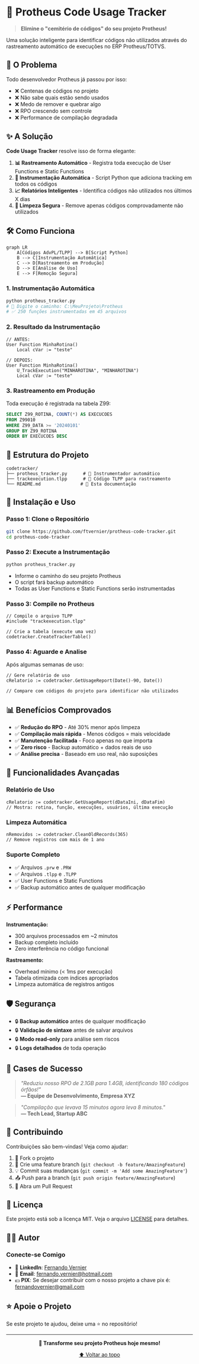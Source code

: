 # 🎯 Protheus Code Usage Tracker

> **Elimine o "cemitério de códigos" do seu projeto Protheus!**

Uma solução inteligente para identificar códigos não utilizados através do rastreamento automático de execuções no ERP Protheus/TOTVS.

## 🚀 O Problema

Todo desenvolvedor Protheus já passou por isso:
- ❌ Centenas de códigos no projeto
- ❌ Não sabe quais estão sendo usados
- ❌ Medo de remover e quebrar algo
- ❌ RPO crescendo sem controle
- ❌ Performance de compilação degradada

## ✨ A Solução

**Code Usage Tracker** resolve isso de forma elegante:

1. **📊 Rastreamento Automático** - Registra toda execução de User Functions e Static Functions
2. **🤖 Instrumentação Automática** - Script Python que adiciona tracking em todos os códigos
3. **📈 Relatórios Inteligentes** - Identifica códigos não utilizados nos últimos X dias
4. **🧹 Limpeza Segura** - Remove apenas códigos comprovadamente não utilizados

## 🛠️ Como Funciona

```mermaid
graph LR
    A[Códigos AdvPL/TLPP] --> B[Script Python]
    B --> C[Instrumentação Automática]
    C --> D[Rastreamento em Produção]
    D --> E[Análise de Uso]
    E --> F[Remoção Segura]
```

### 1. Instrumentação Automática
```python
python protheus_tracker.py
# 📁 Digite o caminho: C:\MeuProjeto\Protheus
# ✅ 250 funções instrumentadas em 45 arquivos
```

### 2. Resultado da Instrumentação
```advpl
// ANTES:
User Function MinhaRotina()
    Local cVar := "teste"

// DEPOIS:  
User Function MinhaRotina()
    U_TrackExecution("MINHAROTINA", "MINHAROTINA")
    Local cVar := "teste"
```

### 3. Rastreamento em Produção
Toda execução é registrada na tabela Z99:
```sql
SELECT Z99_ROTINA, COUNT(*) AS EXECUCOES 
FROM Z99010 
WHERE Z99_DATA >= '20240101'
GROUP BY Z99_ROTINA
ORDER BY EXECUCOES DESC
```

## 📂 Estrutura do Projeto

```
codetracker/
├── protheus_tracker.py      # 🐍 Instrumentador automático
├── trackexecution.tlpp      # 💎 Código TLPP para rastreamento
└── README.md               # 📖 Esta documentação
```

## 🚀 Instalação e Uso

### Passo 1: Clone o Repositório
```bash
git clone https://github.com/ftvernier/protheus-code-tracker.git
cd protheus-code-tracker
```

### Passo 2: Execute a Instrumentação
```bash
python protheus_tracker.py
```
- Informe o caminho do seu projeto Protheus
- O script fará backup automático
- Todas as User Functions e Static Functions serão instrumentadas

### Passo 3: Compile no Protheus
```advpl
// Compile o arquivo TLPP
#include "trackexecution.tlpp"

// Crie a tabela (execute uma vez)
codetracker.CreateTrackerTable()
```

### Passo 4: Aguarde e Analise
Após algumas semanas de uso:
```advpl
// Gere relatório de uso
cRelatorio := codetracker.GetUsageReport(Date()-90, Date())

// Compare com códigos do projeto para identificar não utilizados
```

## 📊 Benefícios Comprovados

- ✅ **Redução do RPO** - Até 30% menor após limpeza
- ✅ **Compilação mais rápida** - Menos códigos = mais velocidade  
- ✅ **Manutenção facilitada** - Foco apenas no que importa
- ✅ **Zero risco** - Backup automático + dados reais de uso
- ✅ **Análise precisa** - Baseado em uso real, não suposições

## 🔧 Funcionalidades Avançadas

### Relatório de Uso
```advpl
cRelatorio := codetracker.GetUsageReport(dDataIni, dDataFim)
// Mostra: rotina, função, execuções, usuários, última execução
```

### Limpeza Automática
```advpl
nRemovidos := codetracker.CleanOldRecords(365)
// Remove registros com mais de 1 ano
```

### Suporte Completo
- ✅ Arquivos `.prw` e `.PRW`
- ✅ Arquivos `.tlpp` e `.TLPP`  
- ✅ User Functions e Static Functions
- ✅ Backup automático antes de qualquer modificação

## ⚡ Performance

**Instrumentação:**
- 300 arquivos processados em ~2 minutos
- Backup completo incluído
- Zero interferência no código funcional

**Rastreamento:**
- Overhead mínimo (< 1ms por execução)
- Tabela otimizada com índices apropriados
- Limpeza automática de registros antigos

## 🛡️ Segurança

- 🔒 **Backup automático** antes de qualquer modificação
- 🔒 **Validação de sintaxe** antes de salvar arquivos
- 🔒 **Modo read-only** para análise sem riscos
- 🔒 **Logs detalhados** de toda operação

## 🎯 Cases de Sucesso

> *"Reduziu nosso RPO de 2.1GB para 1.4GB, identificando 180 códigos órfãos!"*  
> **— Equipe de Desenvolvimento, Empresa XYZ**

> *"Compilação que levava 15 minutos agora leva 8 minutos."*  
> **— Tech Lead, Startup ABC**

## 🤝 Contribuindo

Contribuições são bem-vindas! Veja como ajudar:

1. 🍴 Fork o projeto
2. 🌟 Crie uma feature branch (`git checkout -b feature/AmazingFeature`)
3. 💡 Commit suas mudanças (`git commit -m 'Add some AmazingFeature'`)
4. 📤 Push para a branch (`git push origin feature/AmazingFeature`)
5. 🔀 Abra um Pull Request


## 📄 Licença

Este projeto está sob a licença MIT. Veja o arquivo [LICENSE](LICENSE) para detalhes.

## 👨‍💻 Autor

### Conecte-se Comigo
- 💼 **LinkedIn**: [Fernando Vernier](https://www.linkedin.com/in/fernando-v-10758522/)
- 📧 **Email**: fernando.vernier@hotmail.com
- 💵 **PIX**: Se desejar contribuir com o nosso projeto a chave pix é: fernandovernier@gmail.com

## ⭐ Apoie o Projeto

Se este projeto te ajudou, deixe uma ⭐ no repositório!

---

<div align="center">

**🚀 Transforme seu projeto Protheus hoje mesmo!**

[⬆️ Voltar ao topo](#-protheus-code-usage-tracker)

</div>

